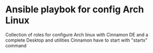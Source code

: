 # Ansible playbok for config Arch Linux
Collection of roles for configure Arch linux with Cinnamon DE and a complete Desktop and utilities
Cinnamon have to start with "startx" command
